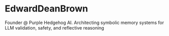 # EdwardDeanBrown
Founder @ Purple Hedgehog AI. Architecting symbolic memory systems for LLM validation, safety, and reflective reasoning

